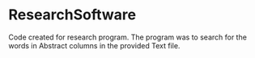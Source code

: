 # ResearchSoftware
Code created for research program.
The program was to search for the words in Abstract columns in the provided Text file.
